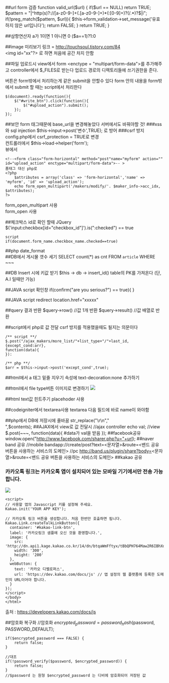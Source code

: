 
##url form 검증
	function valid_url($url) {
		if($url == NULL) return TRUE;
		$pattern = "|^http(s)?://[a-z0-9-]+(.[a-z0-9-]+)*(:[0-9]+)?(/.*)?$|i";
		if(!preg_match($pattern, $url)){
			$this->form_validation->set_message('유효하지 않은 url입니다');
			return FALSE;
		}
		return TRUE;
	}

##삼항연산자
	a가 1이면 1 아니면 0
	($a==1)?1:0

##image 미리보기
링크 = http://touchsoul.tistory.com/84 <br>
\<img id="xx"?> 로 하면 처음에 공간 차지 안함



##파일 업로드시
 view에서 form \<enctype = "multipart/form-data">를 추가해주고
controller에서 $_FILES로 받는다
업로드 경로의 디렉토리들에 쓰기권한을 준다.

버튼은 form밖에서 처리하는게 같은 submit을 안할수 있다
form 안의 내용을 form밖에서 submit 할 때는 script에서 처리한다
	
	$(document).ready(function(){
    	$("#write_btn").click(function(){
        	$("#upload_action").submit();
		});
	});
	
##보안
form 태그때문에 base_url을 변경해놓았다
서버에서도 바꿔야할 것!
###xss와 sql injection
$this->input→post('변수',TRUE); 로 방어
###csrf 방지
config.php에서 csrf_protection = TRUE로 변경 <br>
컨트롤러에서 $this→load→helper('form'); <br>
뷰에서 

	<!--<form class="form-horizontal" method="post"name="myform" action="" id="upload_action" enctype="multipart/form-data">-- > 
	폼태그 대신 php로
	<?php
		$attributes = array('class' => 'form-horizontal','name' => 'myform', 'id' => 'upload_action');
		echo form_open_multipart('/makers/modify/'.	$maker_info->acc_idx, $attributes);
	?>
form_open_multipart 사용 <br>
form_open 사용

##체크박스 id로 확인 할때
	JQuery
	$('input:checkbox[id="checkbox_id"]').is(":checked") == true
	
	script
	if(document.form_name.checkbox_name.checked==true)

##php date_format
	<?php
		$date=date_create("2013-03-15");
		echo date_format($date,"Y/m/d H:i:s");
	?>	
##DB에서 게시물 갯수 세기
	SELECT count(*) as cnt FROM `article` WHERE ~~~ 
	
##DB Insert 시에 키값 받기
	$this → db → insert_id()
table의 PK를 가져온다 (단, A.I 일때만 가능)

##JAVA script 확인창
	if(confirm("are you serious?") == true){
	}

##JAVA script redirect
	location.href="xxxxx"
	
##query 결과 반환
	$query->row() 		//값 1개 반환
	$query->result() 	//값 배열로 반환
	
##script에서 php로 값 전달
csrf 방지를 적용했을때도 될지는 의문이다

	/** script **/
	$.post("/ajax_makers/more_list/"+list_type+"/"+last_id, {except_cond:arr},
	function(data){
	}):
	
	/** php **/
	$arr = $this->input->post('except_cond',true);
##html에서 a 태그 밑줄 지우기
속성에 text-decoration:none 추가하기

##html에서 file type버튼 이미지로 변경하기
	<input type="file" id='file1' name='userfile' style='display: none;'>
	<img src="../../../include/icon/upload_btn.png" border='0' onclick='document.all.userfile.click(); '>
	

##html text값 힌트주기
placehoder 사용

##codeigniter에서 textarea사용
textarea 다음 필드에 바로 name이 와야함

##php에서 DB에 저장시에 줄바꿈
	str_replace("\r\n","<br/>",$contents);
##AJAX에서 view로 값 전달시
	//ajax controller
	echo val;
	//view
	$.post(~~~,
	function(data){
		#data가 val을 받음
	});
##facebook공유
	window.open("http://www.facebook.com/sharer.php?u="+url);
##naver band 공유
	//mobile
	bandapp://create/post?text=<문자열>&route=<밴드 공유 버튼을 사용하는 서비스의 도메인>
	//pc
	http://band.us/plugin/share?body=<문자열>&route=<밴드 공유 버튼을 사용하는 서비스의 도메인>
##kakao 공유
	<!doctype HTML>
	<html>
	<head>
    <meta charset="utf-8">
    <meta http-equiv="X-UA-Compatible" content="IE=edge" />
    <title>KakaoLink Demo(Web Button) - Kakao Javascript SDK</title>
    <script src="https://developers.kakao.com/sdk/js/kakao.min.js"></script>
  	</head>
  	<body>
  		<h3>카카오톡 링크는 카카오톡 앱이 설치되어 있는 모바일 기기에서만 전송 가능합니다.</h3>
    	<a id="kakao-link-btn" href="javascript:;">
      <img src="http://dn.api1.kage.kakao.co.kr/14/dn/btqa9B90G1b/GESkkYjKCwJdYOkLvIBKZ0/o.jpg" />
    	</a>

    <script>
    // 사용할 앱의 Javascript 키를 설정해 주세요.
    Kakao.init('YOUR APP KEY');

    // 카카오톡 링크 버튼을 생성합니다. 처음 한번만 호출하면 됩니다.
    Kakao.Link.createTalkLinkButton({
      container: '#kakao-link-btn',
      label: '카카오링크 샘플에 오신 것을 환영합니다.',
      image: {
        src: 'http://dn.api1.kage.kakao.co.kr/14/dn/btqaWmFftyx/tBbQPH764Maw2R6IBhXd6K/o.jpg',
        width: '300',
        height: '200'
      },
      webButton: {
        text: '카카오 디벨로퍼스',
        url: 'https://dev.kakao.com/docs/js' // 앱 설정의 웹 플랫폼에 등록한 도메인의 URL이어야 합니다.
      }
    });
    </script>
  	</body>
	</html>

출처 : https://developers.kakao.com/docs/js 

##암호화 복구화
	//암호화
	$encrypted_password = password_hash($password, PASSWORD_DEFAULT);

	if($encrypted_password === FALSE) {
		return false;
	}

	//대조
	if(!password_verify($password, $encrypted_password)) {
		return false;
	}
	//$password 는 원형 $encrypted_password 는 디비에 암호화되어 저장된 값
